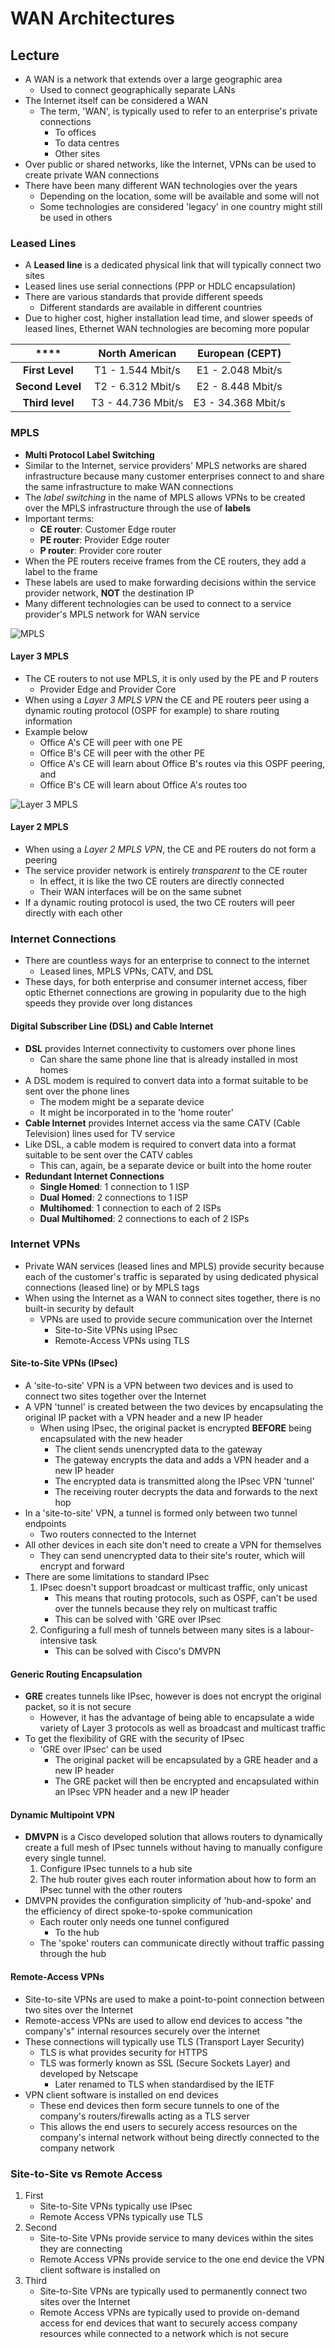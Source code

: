 # WAN Architectures

## Lecture

- A WAN is a network that extends over a large geographic area
  - Used to connect geographically separate LANs
- The Internet itself can be considered a WAN
  - The term, 'WAN', is typically used to refer to an enterprise's private connections
    - To offices
    - To data centres
    - Other sites
- Over public or shared networks, like the Internet, VPNs can be used to create private WAN connections
- There have been many different WAN technologies over the years
  - Depending on the location, some will be available and some will not
  - Some technologies are considered 'legacy' in one country might still be used in others

### Leased Lines

- A **Leased line** is a dedicated physical link that will typically connect two sites
- Leased lines use serial connections (PPP or HDLC encapsulation)
- There are various standards that provide different speeds
  - Different standards are available in different countries
- Due to higher cost, higher installation lead time, and slower speeds of leased lines, Ethernet WAN technologies are becoming more popular

| ****             | **North American** | **European (CEPT)** |
|:----------------:|:------------------:|:-------------------:|
| **First Level**  | T1 - 1.544 Mbit/s  | E1 - 2.048 Mbit/s   |
| **Second Level** | T2 - 6.312 Mbit/s  | E2 - 8.448 Mbit/s   |
| **Third level**  | T3 - 44.736 Mbit/s | E3 - 34.368 Mbit/s  |

### MPLS

- **Multi Protocol Label Switching**
- Similar to the Internet, service providers' MPLS networks are shared infrastructure because many customer enterprises connect to and share the same infrastructure to make WAN connections
- The *label switching* in the name of MPLS allows VPNs to be created over the MPLS infrastructure through the use of **labels**
- Important terms:
  - **CE router**: Customer Edge router
  - **PE router**: Provider Edge router
  - **P router**: Provider core router
- When the PE routers receive frames from the CE routers, they add a label to the frame
- These labels are used to make forwarding decisions within the service provider network, **NOT** the destination IP
- Many different technologies can be used to connect to a service provider's MPLS network for WAN service

![MPLS](./images/mpls.png)

#### Layer 3 MPLS

- The CE routers to not use MPLS, it is only used by the PE and P routers
  - Provider Edge and Provider Core
- When using a *Layer 3 MPLS VPN* the CE and PE routers peer using a dynamic routing protocol (OSPF for example) to share routing information
- Example below
  - Office A's CE will peer with one PE
  - Office B's CE will peer with the other PE
  - Office A's CE will learn about Office B's routes via this OSPF peering, and
  - Office B's CE will learn about Office A's routes too

![Layer 3 MPLS](./images/layer3_mpls.png)

#### Layer 2 MPLS

- When using a *Layer 2 MPLS VPN*, the CE and PE routers do not form a peering
- The service provider network is entirely *transparent* to the CE router
  - In effect, it is like the two CE routers are directly connected
  - Their WAN interfaces will be on the same subnet
- If a dynamic routing protocol is used, the two CE routers will peer directly with each other

### Internet Connections

- There are countless ways for an enterprise to connect to the internet
  - Leased lines, MPLS VPNs, CATV, and DSL
- These days, for both enterprise and consumer internet access, fiber optic Ethernet connections are growing in popularity due to the high speeds they provide over long distances

#### Digital Subscriber Line (DSL) and Cable Internet

- **DSL** provides Internet connectivity to customers over phone lines
  - Can share the same phone line that is already installed in most homes
- A DSL modem is required to convert data into a format suitable to be sent over the phone lines
  - The modem might be a separate device
  - It might be incorporated in to the 'home router'
- **Cable Internet** provides Internet access via the same CATV (Cable Television) lines used for TV service
- Like DSL, a cable modem is required to convert data into a format suitable to be sent over the CATV cables
  - This can, again, be a separate device or built into the home router
- **Redundant Internet Connections**
  - **Single Homed**: 1 connection to 1 ISP
  - **Dual Homed**: 2 connections to 1 ISP
  - **Multihomed**: 1 connection to each of 2 ISPs
  - **Dual Multihomed**: 2 connections to each of 2 ISPs

### Internet VPNs

- Private WAN services (leased lines and MPLS) provide security because each of the customer's traffic is separated by using dedicated physical connections (leased line) or by MPLS tags
- When using the Internet as a WAN to connect sites together, there is no built-in security by default
  - VPNs are used to provide secure communication over the Internet
    - Site-to-Site VPNs using IPsec
    - Remote-Access VPNs using TLS

#### Site-to-Site VPNs (IPsec)

- A 'site-to-site' VPN is a VPN between two devices and is used to connect two sites together over the Internet
- A VPN 'tunnel' is created between the two devices by encapsulating the original IP packet with a VPN header and a new IP header
  - When using IPsec, the original packet is encrypted **BEFORE** being encapsulated with the new header
    - The client sends unencrypted data to the gateway
    - The gateway encrypts the data and adds a VPN header and a new IP header
    - The encrypted data is transmitted along the IPsec VPN 'tunnel'
    - The receiving router decrypts the data and forwards to the next hop
- In a 'site-to-site' VPN, a tunnel is formed only between two tunnel endpoints
  - Two routers connected to the Internet
- All other devices in each site don't need to create a VPN for themselves
  - They can send unencrypted data to their site's router, which will encrypt and forward
- There are some limitations to standard IPsec
  1. IPsec doesn't support broadcast or multicast traffic, only unicast
     - This means that routing protocols, such as OSPF, can't be used over the tunnels because they rely on multicast traffic
     - This can be solved with 'GRE over IPsec
  2. Configuring a full mesh of tunnels between many sites is a labour-intensive task
     - This can be solved with Cisco's DMVPN

#### Generic Routing Encapsulation

- **GRE** creates tunnels like IPsec, however is does not encrypt the original packet, so it is not secure
  - However, it has the advantage of being able to encapsulate a wide variety of Layer 3 protocols as well as broadcast and multicast traffic
- To get the flexibility of GRE with the security of IPsec
  - 'GRE over IPsec' can be used
    - The original packet will be encapsulated by a GRE header and a new IP header
    - The GRE packet will then be encrypted and encapsulated within an IPsec VPN header and a new IP header

#### Dynamic Multipoint VPN

- **DMVPN** is a Cisco developed solution that allows routers to dynamically create a full mesh of IPsec tunnels without having to manually configure every single tunnel.
  1. Configure IPsec tunnels to a hub site
  2. The hub router gives each router information about how to form an IPsec tunnel with the other routers
- DMVPN provides the configuration simplicity of 'hub-and-spoke' and the efficiency of direct spoke-to-spoke communication
  - Each router only needs one tunnel configured
    - To the hub
  - The 'spoke' routers can communicate directly without traffic passing through the hub

#### Remote-Access VPNs

- Site-to-site VPNs are used to make a point-to-point connection between two sites over the Internet
- Remote-access VPNs are used to allow end devices to access "the company's" internal resources securely over the internet
- These connections will typically use TLS (Transport Layer Security)
  - TLS is what provides security for HTTPS
  - TLS was formerly known as SSL (Secure Sockets Layer) and developed by Netscape
    - Later renamed to TLS when standardised by the IETF
- VPN client software is installed on end devices
  - These end devices then form secure tunnels to one of the company's routers/firewalls acting as a TLS server
  - This allows the end users to securely access resources on the company's internal network without being directly connected to the company network

### Site-to-Site vs Remote Access

1. First
    - Site-to-Site VPNs typically use IPsec
    - Remote Access VPNs typically use TLS
2. Second
    - Site-to-Site VPNs provide service to many devices within the sites they are connecting
    - Remote Access VPNs provide service to the one end device the VPN client software is installed on
3. Third
    - Site-to-Site VPNs are typically used to permanently connect two sites over the Internet
    - Remote Access VPNs are typically used to provide on-demand access for end devices that want to securely access company resources while connected to a network which is not secure

